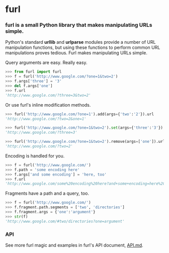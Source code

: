 # furl

### furl is a small Python library that makes manipulating URLs simple.

Python's standard __urllib__ and __urlparse__ modules provide a number of URL
manipulation functions, but using these functions to perform common URL
manipulations proves tedious. Furl makes manipulating URLs simple.

Query arguments are easy. Really easy.

```python
>>> from furl import furl
>>> f = furl('http://www.google.com/?one=1&two=2')
>>> f.args['three'] = '3'
>>> del f.args['one']
>>> f.url
'http://www.google.com/?three=3&two=2'
```

Or use furl's inline modification methods.

```python
>>> furl('http://www.google.com/?one=1').add(args={'two':'2'}).url
'http://www.google.com/?two=2&one=1'

>>> furl('http://www.google.com/?one=1&two=2').set(args={'three':'3'}).url
'http://www.google.com/?three=3'

>>> furl('http://www.google.com/?one=1&two=2').remove(args=['one']).url
'http://www.google.com/?two=2'
```

Encoding is handled for you.

```python
>>> f = furl('http://www.google.com/')
>>> f.path = 'some encoding here'
>>> f.args['and some encoding'] = 'here, too'
>>> f.url
'http://www.google.com/some%20encoding%20here?and+some+encoding=here%2C+too'
```

Fragments have a path and a query, too.

```python
>>> f = furl('http://www.google.com/')
>>> f.fragment.path.segments = ['two', 'directories']
>>> f.fragment.args = {'one':'argument'}
>>> str(f)
'http://www.google.com/#two/directories?one=argument'
```

### API

See more furl magic and examples in furl's API document, <a
href="https://github.com/gruns/furl/blob/master/API.md"> API.md</a>.

